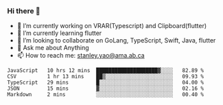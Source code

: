 ### Hi there 👋

- 🔭 I’m currently working on VRAR(Typescript) and Clipboard(flutter) 
- 🌱 I’m currently learning flutter
- 👯 I’m looking to collaborate on GoLang, TypeScript, Swift, Java, flutter
- 💬 Ask me about Anything
- 📫 How to reach me: stanley.yao@ama.ab.ca


<!--START_SECTION:waka-->
```text
JavaScript   10 hrs 12 mins  ████████████████████▓░░░░   82.89 % 
CSV          1 hr 13 mins    ██▒░░░░░░░░░░░░░░░░░░░░░░   09.93 % 
TypeScript   29 mins         █░░░░░░░░░░░░░░░░░░░░░░░░   04.00 % 
JSON         15 mins         ▓░░░░░░░░░░░░░░░░░░░░░░░░   02.16 % 
Markdown     2 mins          ░░░░░░░░░░░░░░░░░░░░░░░░░   00.40 % 
```
<!--END_SECTION:waka-->
